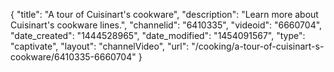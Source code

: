 {
    "title": "A tour of Cuisinart's cookware",
    "description": "Learn more about Cuisinart's cookware lines.",
    "channelid": "6410335",
    "videoid": "6660704",
    "date_created": "1444528965",
    "date_modified": "1454091567",
    "type": "captivate",
    "layout": "channelVideo",
    "url": "\/cooking\/a-tour-of-cuisinart-s-cookware\/6410335-6660704"
}